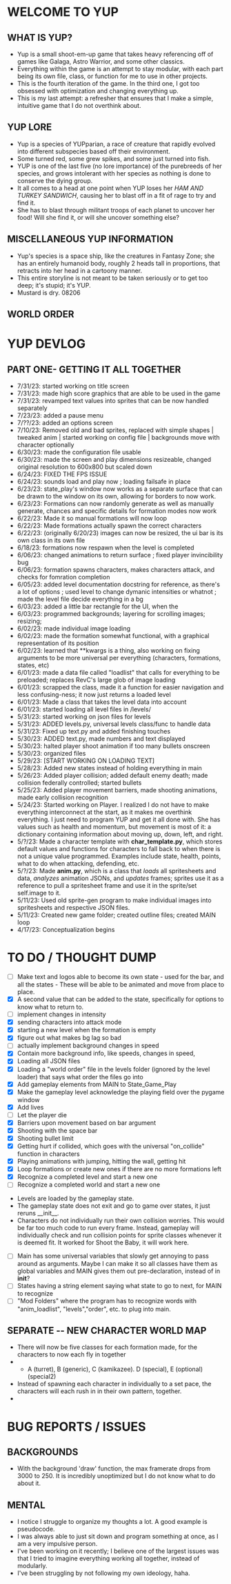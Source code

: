 # WELCOME TO YUP
## WHAT IS YUP?
- Yup is a small shoot-em-up game that takes heavy referencing off of games like Galaga, Astro Warrior, and some other classics.
- Everything within the game is an attempt to stay modular, with each part being its own file, class, or function for me to use in other projects.
- This is the fourth iteration of the game. In the third one, I got too obsessed with optimization and changing everything up.
- This is my last attempt: a refresher that ensures that I make a simple, intuitive game that I do not overthink about.
## YUP LORE
- Yup is a species of YUPparian, a race of creature that rapidly evolved into different subspecies based off their environment. 
- Some turned red, some grew spikes, and some just turned into fish. 
- YUP is one of the last five (no lore importance) of the purebreeds of her species, and grows intolerant with her species as nothing is done to conserve the dying group.
- It all comes to a head at one point when YUP loses her *HAM AND TURKEY SANDWICH*, causing her to blast off in a fit of rage to try and find it.
- She has to blast through militant troops of each planet to uncover her food! Will she find it, or will she uncover something else?
## MISCELLANEOUS YUP INFORMATION
- Yup's species is a space ship, like the creatures in Fantasy Zone; she has an entirely humanoid body, roughly 2 heads tall in proportions, that retracts into her head in a cartoony manner.
- This entire storyline is not meant to be taken seriously or to get too deep; it's stupid; it's YUP.
- Mustard is dry. 08206
## WORLD ORDER


# YUP DEVLOG
## PART ONE- GETTING IT ALL TOGETHER
- 7/31/23: started working on title screen
- 7/31/23: made high score graphics that are able to be used in the game
- 7/31/23: revamped text values into sprites that can be now handled separately
- 7/23/23: added a pause menu
- 7/??/23: added an options screen
- 7/10/23: Removed old and bad sprites, replaced with simple shapes | tweaked anim | started working on config file | backgrounds move with character optionally
- 6/30/23: made the configuration file usable
- 6/30/23: made the screen and play dimensions resizeable, changed original resolution to 600x800 but scaled down
- 6/24/23: FIXED THE FPS ISSUE
- 6/24/23: sounds load and play now ; loading failsafe in place
- 6/23/23: state_play's window now works as a separate surface that can be drawn to the window on its own, allowing for borders to now work.
- 6/23/23: Formations can now randomly generate as well as manually generate, chances and specific details for formation modes now work
- 6/22/23: Made it so manual formations will now loop 
- 6/22/23: Made formations actually spawn the correct characters
- 6/22/23: (originally 6/20/23) images can now be resized, the ui bar is its own class in its own file
- 6/18/23: formations now respawn when the level is completed
- 6/06/23: changed animations to return surface ; fixed player invincibility bug
- 6/06/23: formation spawns characters, makes characters attack, and checks for fomration completion
- 6/05/23: added level documentation docstring for reference, as there's a lot of options ; used level to change dymanic intensities or whatnot ; made the level file decide everything in a bg
- 6/03/23: added a little bar rectangle for the UI, when the 
- 6/03/23: programmed backgrounds; layering for scrolling images; resizing;
- 6/02/23: made individual image loading
- 6/02/23: made the formation somewhat functional, with a graphical representation of its position
- 6/02/23: learned that \*\*kwargs is a thing, also working on fixing arguments to be more universal per everything (characters, formations, states, etc)
- 6/01/23: made a data file called "loadlist" that calls for everything to be preloaded; replaces RevC's large glob of image loading
- 6/01/23: scrapped the class, made it a function for easier navigation and less confusing-ness; it now just returns a loaded level
- 6/01/23: Made a class that takes the level data into account
- 6/01/23: started loading all level files in /levels/
- 5/31/23: started working on json files for levels 
- 5/31/23: ADDED levels.py, universal levels class/func to handle data
- 5/31/23: Fixed up text.py and added finishing touches
- 5/30/23: ADDED text.py, made numbers and text displayed
- 5/30/23: halted player shoot animation if too many bullets onscreen
- 5/30/23: organized files
- 5/29/23: [START WORKING ON LOADING TEXT]
- 5/28/23: Added new states instead of holding everything in main
- 5/26/23: Added player collision; added default enemy death; made collision federally controlled; started bullets 
- 5/25/23: Added player movement barriers, made shooting animations, made early collision recognition
- 5/24/23: Started working on Player. I realized I do not have to make everything interconnect at the start, as it makes me overthink everything. I just need to program YUP and get it all done with. She has values such as health and momentum, but movement is most of it: a dictionary containing information about moving up, down, left, and right. 
- 5/?/23: Made a character template with **char_template.py**, which stores default values and functions for characters to fall back to when there is not a unique value programmed. Examples include state, health, points, what to do when attacking, defending, etc. 
- 5/?/23: Made **anim.py**, which is a class that *loads* all spritesheets and data, *analyzes* animation JSONs, and *updates* frames; sprites use it as a reference to pull a spritesheet frame and use it in the sprite/set self.image to it. 
- 5/11/23: Used old sprite-gen program to make individual images into spritesheets and respective JSON files. 
- 5/11/23: Created new game folder; created outline files; created MAIN loop
- 4/17/23: Conceptualization begins

# TO DO / THOUGHT DUMP
- [ ] Make text and logos able to become its own state - used for the bar, and all the states - These will be able to be animated and move from place to place.
- [x] A second value that can be added to the state, specifically for options to know what to return to. 
- [ ] implement changes in intensity
- [x] sending characters into attack mode
- [x] starting a new level when the formation is empty
- [x] figure out what makes bg lag so bad
- [ ] actually implement background changes in speed
- [x] Contain more background info, like speeds, changes in speed, 
- [x] Loading all JSON files
- [x] Loading a "world order" file in the levels folder (ignored by the level loader) that says what order the files go into 
- [x] Add gameplay elements from MAIN to State_Game_Play
- [x] Make the gameplay level acknowledge the playing field over the pygame window
- [x] Add lives
- [ ] Let the player die 
- [x] Barriers upon movement based on bar argument
- [x] Shooting with the space bar
- [x] Shooting bullet limit
- [x] Getting hurt if collided, which goes with the universal "on_collide" function in characters
- [x] Playing animations with jumping, hitting the wall, getting hit
- [x] Loop formations or create new ones if there are no more formations left
- [x] Recognize a completed level and start a new one
- [ ] Recognize a completed world and start a new one
- Levels are loaded by the gameplay state. 
- The gameplay state does not exit and go to game over states, it just reruns \_\_init\_\_. 
- Characters do not individually run their own collision worries. This would be far too much code to run every frame. Instead, gameplay will individually check and run collision points for sprite classes whenever it is deemed fit. It worked for Shoot the Baby, it will work here.
- [ ] Main has some universal variables that slowly get annoying to pass around as arguments. Maybe I can make it so all classes have them as global variables and MAIN gives them out pre-declaration, instead of in __init__?
- [ ] States having a string element saying what state to go to next, for MAIN to recognize
- [ ] "Mod Folders" where the program has to recognize words with "anim_loadlist", "levels","order", etc. to plug into main.
## SEPARATE -- NEW CHARACTER WORLD MAP
- There will now be five classes for each formation made, for the characters to now each fly in together
- - A (turret), B (generic), C (kamikazee). D (special), E (optional) (special2)
- Instead of spawning each character in individually to a set pace, the characters will each rush in in their own pattern, together.
- 


# BUG REPORTS / ISSUES
## BACKGROUNDS
- With the background 'draw' function, the max framerate drops from 3000 to 250. It is incredibly unoptimized but I do not know what to do about it.
## MENTAL
- I notice I struggle to organize my thoughts a lot. A good example is pseudocode.
- I was always able to just sit down and program something at once, as I am a very impulsive person.
- I've been working on it recently; I believe one of the largest issues was that I tried to imagine everything working all together, instead of modularly.
- I've been struggling by not following my own ideology, haha. 
